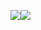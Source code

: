 [![](https://mermaid.ink/img/pako:eNqtkz1vwjAQhv9K5BmckrQBMjAVtUORKpUxyyU-J24T2_UHLUL573WgUIZMFYtl32u_z511dyCVYkhyYvHTo6zwUUBtoCtkadSXRTNdrcK6Q5NHz9vta_S03kaNc9rmcWydZwItrSxtsLVCfgjKRYzf0OkWQevYaijk6f00OP16Dlabl2gg34jTgZBBtqOwP_FWNdH3cdJZugmHgRvclBxFXan_p3HYiUpJGpZRyJVOJqRDE76ShWY5FDKKCuIa7LAgedgy5OBbV5BC9uEqeKfe9rIiuTMeJ8TrkO-5t0jOobWX6JoJp8wl2CpgGI4H4vZ66MxaWBcsQx5c1EPcmzaEz6UNMq2Fa3xJK9XFVrAGjGt2yyzOkmwBSYrZPIWHNGVVOVsueHI_42x-N0uA9P2E4JG_OY3BcRr6H1TOF74?type=png)](https://mermaid.live/edit#pako:eNqtkz1vwjAQhv9K5BmckrQBMjAVtUORKpUxyyU-J24T2_UHLUL573WgUIZMFYtl32u_z511dyCVYkhyYvHTo6zwUUBtoCtkadSXRTNdrcK6Q5NHz9vta_S03kaNc9rmcWydZwItrSxtsLVCfgjKRYzf0OkWQevYaijk6f00OP16Dlabl2gg34jTgZBBtqOwP_FWNdH3cdJZugmHgRvclBxFXan_p3HYiUpJGpZRyJVOJqRDE76ShWY5FDKKCuIa7LAgedgy5OBbV5BC9uEqeKfe9rIiuTMeJ8TrkO-5t0jOobWX6JoJp8wl2CpgGI4H4vZ66MxaWBcsQx5c1EPcmzaEz6UNMq2Fa3xJK9XFVrAGjGt2yyzOkmwBSYrZPIWHNGVVOVsueHI_42x-N0uA9P2E4JG_OY3BcRr6H1TOF74)[![](https://mermaid.ink/img/pako:eNqtlDFv2zAQhf_KgbMsWXLj2BqypEE7NGiAeCq4nMWTxFYiVZJyGhj-7z3RjtsC7hJ4oYT3yPfpSB33orKKRCk8_RzJVPRRY-Owl2br7IsnN7u743FHroTPm80TfHrYQBvC4Mss82FUmnxa-bSlzmvzQ6e1zugX9kNHOAyZH1Ca4_oZJ50yp6jHLzCRr8TpURu2_UXYH_NaNaXfL5PerKtwFIYpzZqLqL_c99Nq3OnKmpSHi5B_fGMDgeUpcPZDS_EUYXC0IxN8VBTVOHYBWjSq06YBW0edH7V1Pfhx2-twMRDB0AtEQ3uoHGEglQAqRQqCjTGd9iEBR46M4kFFccCGgHngWY1KDDktOZb23516-vq8gb3kVjCBq5CilOI-sqVIpFDxhbViXhSzPJ_NV5t8VS5WZbFO1zfrb1IcpBGJ6Mnxv6a4m_bSAEjB7H5ayq-nTZFCmgNPxTHY51dTiTK4kRIxDhPl1HyirLHzZ_VB6WDdWewsct2i3IvwOkyt2_CGcCR_fa2bSR9dx_Lb2U922ujQjtu0sn3mtWrRhXa3XmbLYrnCYkHL2wXeLBaq2ubrVV18yGt1O88LFIdDIijyH4_3RLwuDr8B3Q97PA?type=png)](https://mermaid.live/edit#pako:eNqtlDFv2zAQhf_KgbMsWXLj2BqypEE7NGiAeCq4nMWTxFYiVZJyGhj-7z3RjtsC7hJ4oYT3yPfpSB33orKKRCk8_RzJVPRRY-Owl2br7IsnN7u743FHroTPm80TfHrYQBvC4Mss82FUmnxa-bSlzmvzQ6e1zugX9kNHOAyZH1Ca4_oZJ50yp6jHLzCRr8TpURu2_UXYH_NaNaXfL5PerKtwFIYpzZqLqL_c99Nq3OnKmpSHi5B_fGMDgeUpcPZDS_EUYXC0IxN8VBTVOHYBWjSq06YBW0edH7V1Pfhx2-twMRDB0AtEQ3uoHGEglQAqRQqCjTGd9iEBR46M4kFFccCGgHngWY1KDDktOZb23516-vq8gb3kVjCBq5CilOI-sqVIpFDxhbViXhSzPJ_NV5t8VS5WZbFO1zfrb1IcpBGJ6Mnxv6a4m_bSAEjB7H5ayq-nTZFCmgNPxTHY51dTiTK4kRIxDhPl1HyirLHzZ_VB6WDdWewsct2i3IvwOkyt2_CGcCR_fa2bSR9dx_Lb2U922ujQjtu0sn3mtWrRhXa3XmbLYrnCYkHL2wXeLBaq2ubrVV18yGt1O88LFIdDIijyH4_3RLwuDr8B3Q97PA)
